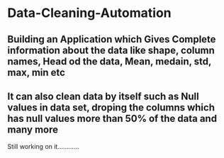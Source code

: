 # Data-Cleaning-Automation
 
 ## Building an Application which Gives Complete information about the data like shape, column names, Head od the data, Mean, medain, std, max, min etc
 ## It can also clean data by itself such as Null values in data set, droping the columns which has null values more than 50% of the data and many more 
  Still working on it............
